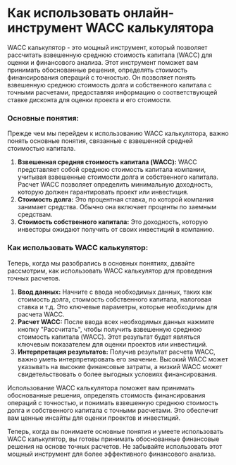 Как использовать онлайн-инструмент WACC калькулятора
====================================================

WACC калькулятор - это мощный инструмент, который позволяет рассчитать взвешенную среднюю стоимость капитала (WACC) для оценки и финансового анализа. Этот инструмент поможет вам принимать обоснованные решения, определять стоимость финансирования операций с точностью. Он позволяет понять взвешенную среднюю стоимость долга и собственного капитала с точными расчетами, предоставляя информацию о соответствующей ставке дисконта для оценки проекта и его стоимости.

### Основные понятия:

Прежде чем мы перейдем к использованию WACC калькулятора, важно понять основные понятия, связанные с взвешенной средней стоимостью капитала.

1. **Взвешенная средняя стоимость капитала (WACC):** WACC представляет собой среднюю стоимость капитала компании, учитывая взвешенные стоимости долга и собственного капитала. Расчет WACC позволяет определить минимальную доходность, которую должен гарантировать проект или инвестиция.
2. **Стоимость долга:** Это процентная ставка, по которой компания занимает средства. Обычно она включает проценты по заемным средствам.
3. **Стоимость собственного капитала:** Это доходность, которую инвесторы ожидают получить от своих инвестиций в компанию.

### Как использовать WACC калькулятор:

Теперь, когда мы разобрались в основных понятиях, давайте рассмотрим, как использовать WACC калькулятор для проведения точных расчетов.

1. **Ввод данных:** Начните с ввода необходимых данных, таких как стоимость долга, стоимость собственного капитала, налоговая ставка и т.д. Это ключевые параметры, которые необходимы для расчета WACC.
2. **Расчет WACC:** После ввода всех необходимых данных нажмите кнопку "Рассчитать", чтобы получить взвешенную среднюю стоимость капитала (WACC). Этот результат будет являться ключевым показателем для оценки проектов или инвестиций.
3. **Интерпретация результатов:** Получив результат расчета WACC, важно уметь интерпретировать его значение. Высокий WACC может указывать на высокие финансовые затраты, а низкий WACC может свидетельствовать о более выгодных условиях финансирования.

Использование WACC калькулятора поможет вам принимать обоснованные решения, определять стоимость финансирования операций с точностью, и понимать взвешенную среднюю стоимость долга и собственного капитала с точными расчетами. Это обеспечит вам ценные инсайты для оценки проектов и инвестиций.

Теперь, когда вы понимаете основные понятия и умеете использовать WACC калькулятор, вы готовы принимать обоснованные финансовые решения на основе точных расчетов. Не забывайте использовать этот мощный инструмент для более эффективного финансового анализа.